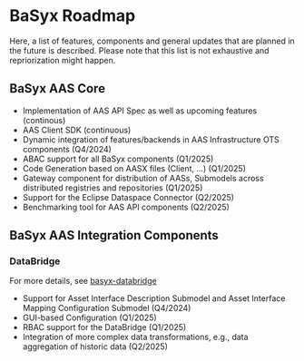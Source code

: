 # BaSyx Roadmap
Here, a list of features, components and general updates that are planned in the future is described. Please note that this list is not exhaustive and repriorization might happen.

## BaSyx AAS Core
- Implementation of AAS API Spec as well as upcoming features (continous)
- AAS Client SDK (continuous)
- Dynamic integration of features/backends in AAS Infrastructure OTS components (Q4/2024)
- ABAC support for all BaSyx components (Q1/2025)
- Code Generation based on AASX files (Client, ...) (Q1/2025)
- Gateway component for distribution of AASs, Submodels across distributed registries and repositories (Q1/2025)
- Support for the Eclipse Dataspace Connector (Q2/2025)
- Benchmarking tool for AAS API components (Q2/2025)

## BaSyx AAS Integration Components
### DataBridge 
For more details, see [basyx-databridge](https://github.com/eclipse-basyx/basyx-databridge)
- Support for Asset Interface Description Submodel and Asset Interface Mapping Configuration Submodel (Q4/2024)
- GUI-based Configuration (Q1/2025)
- RBAC support for the DataBridge (Q1/2025)
- Integration of more complex data transformations, e.g., data aggregation of historic data (Q2/2025)
